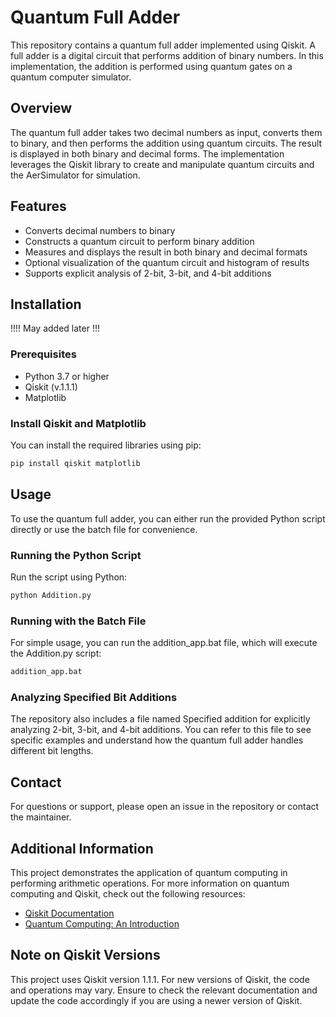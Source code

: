 # Quantum Full Adder

This repository contains a quantum full adder implemented using Qiskit. A full adder is a digital circuit that performs addition of binary numbers. In this implementation, the addition is performed using quantum gates on a quantum computer simulator.

## Overview

The quantum full adder takes two decimal numbers as input, converts them to binary, and then performs the addition using quantum circuits. The result is displayed in both binary and decimal forms. The implementation leverages the Qiskit library to create and manipulate quantum circuits and the AerSimulator for simulation.

## Features

- Converts decimal numbers to binary
- Constructs a quantum circuit to perform binary addition
- Measures and displays the result in both binary and decimal formats
- Optional visualization of the quantum circuit and histogram of results
- Supports explicit analysis of 2-bit, 3-bit, and 4-bit additions

## Installation
!!!! May added later !!!

### Prerequisites

- Python 3.7 or higher
- Qiskit (v.1.1.1)
- Matplotlib

### Install Qiskit and Matplotlib

You can install the required libraries using pip:

```bash
pip install qiskit matplotlib
```

## Usage

To use the quantum full adder, you can either run the provided Python script directly or use the batch file for convenience.

### Running the Python Script
Run the script using Python:

```bash
python Addition.py
```

### Running with the Batch File

For simple usage, you can run the addition_app.bat file, which will execute the Addition.py script:

```bash
addition_app.bat
```

 ### Analyzing Specified Bit Additions
The repository also includes a file named Specified addition for explicitly analyzing 2-bit, 3-bit, and 4-bit additions. You can refer to this file to see specific examples and understand how the quantum full adder handles different bit lengths.

## Contact
For questions or support, please open an issue in the repository or contact the maintainer.




## Additional Information

This project demonstrates the application of quantum computing in performing arithmetic operations. For more information on quantum computing and Qiskit, check out the following resources:

- [Qiskit Documentation](https://qiskit.org/documentation/)
- [Quantum Computing: An Introduction](https://quantum-computing.ibm.com/)


## Note on Qiskit Versions

This project uses Qiskit version 1.1.1. For new versions of Qiskit, the code and operations may vary. Ensure to check the relevant documentation and update the code accordingly if you are using a newer version of Qiskit.